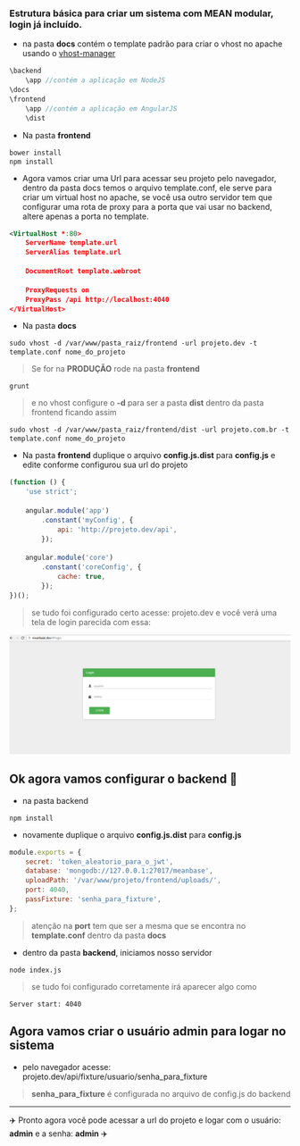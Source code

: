 ### Estrutura básica para criar um sistema com MEAN modular, login já incluído.

* na pasta **docs** contém o template padrão para criar o vhost no apache usando o [vhost-manager](https://github.com/rubensfernandes/vhost-manager)

```javascript
\backend
	\app //contém a aplicação em NodeJS
\docs
\frontend
	\app //contém a aplicação em AngularJS
	\dist
```


* Na pasta **frontend**

```
bower install
npm install
```

* Agora vamos criar uma Url para acessar seu projeto pelo navegador, dentro da pasta docs temos o arquivo template.conf, ele serve para criar um virtual host no apache, se você usa outro servidor tem que configurar uma rota de proxy para a porta que vai usar no backend, altere apenas a porta no template.

```xml
<VirtualHost *:80>
    ServerName template.url
    ServerAlias template.url

    DocumentRoot template.webroot

	ProxyRequests on
	ProxyPass /api http://localhost:4040
</VirtualHost>
```

* Na pasta **docs**

```
sudo vhost -d /var/www/pasta_raiz/frontend -url projeto.dev -t template.conf nome_do_projeto
```

> Se for na **PRODUÇÃO** rode na pasta **frontend**

```
grunt
```
> e no vhost configure o **-d** para ser a pasta **dist** dentro da pasta frontend ficando assim

```
sudo vhost -d /var/www/pasta_raiz/frontend/dist -url projeto.com.br -t template.conf nome_do_projeto

```

* Na pasta **frontend** duplique o arquivo **config.js.dist** para **config.js** e edite conforme configurou sua url do projeto

```javascript
(function () {
    'use strict';

    angular.module('app')
        .constant('myConfig', {
            api: 'http://projeto.dev/api',
        });

    angular.module('core')
        .constant('coreConfig', {
            cache: true,
        });
})();

```


> se tudo foi configurado certo acesse: projeto.dev e você verá uma tela de login parecida com essa:

![tela de login](./__ignore__/foto1.png "Logo Title Text 1")


## Ok agora vamos configurar o **backend** :rocket:

* na pasta backend

```
npm install
```

* novamente duplique o arquivo **config.js.dist** para **config.js**

```javascript
module.exports = {
    secret: 'token_aleatorio_para_o_jwt',
    database: 'mongodb://127.0.0.1:27017/meanbase',
    uploadPath: '/var/www/projeto/frontend/uploads/',
    port: 4040,
 	passFixture: 'senha_para_fixture',
};

```

> atenção na **port** tem que ser a mesma que se encontra no **template.conf** dentro da pasta **docs**

* dentro da pasta **backend**, iniciamos nosso servidor

```
node index.js
```

> se tudo foi configurado corretamente irá aparecer algo como
```
Server start: 4040
```

## Agora vamos criar o usuário admin para logar no sistema

* pelo navegador acesse: projeto.dev/api/fixture/usuario/senha_para_fixture

> **senha_para_fixture** é configurada no arquivo de config.js do backend

---

:airplane: Pronto agora você pode acessar a url do projeto e logar com o usuário: **admin** e a senha: **admin** :airplane:
